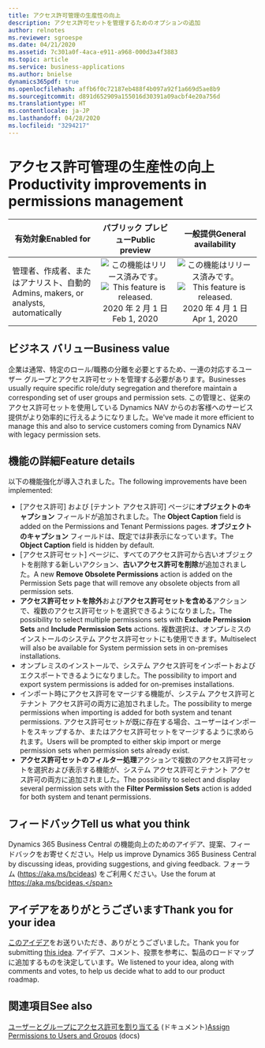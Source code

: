 ```yaml
---
title: アクセス許可管理の生産性の向上
description: アクセス許可セットを管理するためのオプションの追加
author: relnotes
ms.reviewer: sgroespe
ms.date: 04/21/2020
ms.assetid: 7c301a0f-4aca-e911-a968-000d3a4f3883
ms.topic: article
ms.service: business-applications
ms.author: bnielse
dynamics365pdf: true
ms.openlocfilehash: affb6f0c72187eb488f4b097a92f1a669d5ae8b9
ms.sourcegitcommit: d891d652909a155016d30391a09acbf4e20a756d
ms.translationtype: HT
ms.contentlocale: ja-JP
ms.lasthandoff: 04/28/2020
ms.locfileid: "3294217"
---
```

# <a name="productivity-improvements-in-permissions-management"></a><span data-ttu-id="ef0b1-103">アクセス許可管理の生産性の向上</span><span class="sxs-lookup"><span data-stu-id="ef0b1-103">Productivity improvements in permissions management</span></span>


| <span data-ttu-id="ef0b1-104">有効対象</span><span class="sxs-lookup"><span data-stu-id="ef0b1-104">Enabled for</span></span>    |  <span data-ttu-id="ef0b1-105">パブリック プレビュー</span><span class="sxs-lookup"><span data-stu-id="ef0b1-105">Public preview</span></span> | <span data-ttu-id="ef0b1-106">一般提供</span><span class="sxs-lookup"><span data-stu-id="ef0b1-106">General availability</span></span> | 
| ---------- | :----------: |:----------: |
|<span data-ttu-id="ef0b1-107">管理者、作成者、またはアナリスト、自動的</span><span class="sxs-lookup"><span data-stu-id="ef0b1-107">Admins, makers, or analysts, automatically</span></span>|<span data-ttu-id="ef0b1-108">![この機能はリリース済みです。](/dynamics365-release-plan/media/green-checkmark.png "この機能はリリース済みです。")</span><span class="sxs-lookup"><span data-stu-id="ef0b1-108">![This feature is released.](/dynamics365-release-plan/media/green-checkmark.png "This feature is released.")</span></span> <span data-ttu-id="ef0b1-109">2020 年 2 月 1 日</span><span class="sxs-lookup"><span data-stu-id="ef0b1-109">Feb 1, 2020</span></span>| <span data-ttu-id="ef0b1-110">![この機能はリリース済みです。](/dynamics365-release-plan/media/green-checkmark.png "この機能はリリース済みです。")</span><span class="sxs-lookup"><span data-stu-id="ef0b1-110">![This feature is released.](/dynamics365-release-plan/media/green-checkmark.png "This feature is released.")</span></span> <span data-ttu-id="ef0b1-111">2020 年 4 月 1 日</span><span class="sxs-lookup"><span data-stu-id="ef0b1-111">Apr 1, 2020</span></span>|


## <a name="business-value"></a><span data-ttu-id="ef0b1-112">ビジネス バリュー</span><span class="sxs-lookup"><span data-stu-id="ef0b1-112">Business value</span></span>
<!-- bv start -->
<span data-ttu-id="ef0b1-113">企業は通常、特定のロール/職務の分離を必要とするため、一連の対応するユーザー グループとアクセス許可セットを管理する必要があります。</span><span class="sxs-lookup"><span data-stu-id="ef0b1-113">Businesses usually require specific role/duty segregation and therefore maintain a corresponding set of user groups and permission sets.</span></span> <span data-ttu-id="ef0b1-114">この管理と、従来のアクセス許可セットを使用している Dynamics NAV からのお客様へのサービス提供がより効率的に行えるようになりました。</span><span class="sxs-lookup"><span data-stu-id="ef0b1-114">We've made it more efficient to manage this and also to service customers coming from Dynamics NAV with legacy permission sets.</span></span>
<!-- bv end -->



## <a name="feature-details"></a><span data-ttu-id="ef0b1-115">機能の詳細</span><span class="sxs-lookup"><span data-stu-id="ef0b1-115">Feature details</span></span>
<!--feature detail start -->
<span data-ttu-id="ef0b1-116">以下の機能強化が導入されました。</span><span class="sxs-lookup"><span data-stu-id="ef0b1-116">The following improvements have been implemented:</span></span>

- <span data-ttu-id="ef0b1-117">[アクセス許可] および [テナント アクセス許可] ページに**オブジェクトのキャプション** フィールドが追加されました。</span><span class="sxs-lookup"><span data-stu-id="ef0b1-117">The **Object Caption** field is added on the Permissions and Tenant Permissions pages.</span></span> <span data-ttu-id="ef0b1-118">**オブジェクトのキャプション** フィールドは、既定では非表示になっています。</span><span class="sxs-lookup"><span data-stu-id="ef0b1-118">The **Object Caption** field is hidden by default.</span></span>
- <span data-ttu-id="ef0b1-119">[アクセス許可セット] ページに、すべてのアクセス許可から古いオブジェクトを削除する新しいアクション、**古いアクセス許可を削除**が追加されました。</span><span class="sxs-lookup"><span data-stu-id="ef0b1-119">A new **Remove Obsolete Permissions** action is added on the Permission Sets page that will remove any obsolete objects from all permission sets.</span></span>
- <span data-ttu-id="ef0b1-120">**アクセス許可セットを除外**および**アクセス許可セットを含める**アクションで、複数のアクセス許可セットを選択できるようになりました。</span><span class="sxs-lookup"><span data-stu-id="ef0b1-120">The possibility to select multiple permissions sets with **Exclude Permission Sets** and **Include Permission Sets** actions.</span></span> <span data-ttu-id="ef0b1-121">複数選択は、オンプレミスのインストールのシステム アクセス許可セットにも使用できます。</span><span class="sxs-lookup"><span data-stu-id="ef0b1-121">Multiselect will also be available for System permission sets in on-premises installations.</span></span>
- <span data-ttu-id="ef0b1-122">オンプレミスのインストールで、システム アクセス許可をインポートおよびエクスポートできるようになりました。</span><span class="sxs-lookup"><span data-stu-id="ef0b1-122">The possibility to import and export system permissions is added for on-premises installations.</span></span>
- <span data-ttu-id="ef0b1-123">インポート時にアクセス許可をマージする機能が、システム アクセス許可とテナント アクセス許可の両方に追加されました。</span><span class="sxs-lookup"><span data-stu-id="ef0b1-123">The possibility to merge permissions when importing is added for both system and tenant permissions.</span></span> <span data-ttu-id="ef0b1-124">アクセス許可セットが既に存在する場合、ユーザーはインポートをスキップするか、またはアクセス許可セットをマージするように求められます。</span><span class="sxs-lookup"><span data-stu-id="ef0b1-124">Users will be prompted to either skip import or merge permission sets when permission sets already exist.</span></span>
- <span data-ttu-id="ef0b1-125">**アクセス許可セットのフィルター処理**アクションで複数のアクセス許可セットを選択および表示する機能が、システム アクセス許可とテナント アクセス許可の両方に追加されました。</span><span class="sxs-lookup"><span data-stu-id="ef0b1-125">The possibility to select and display several permission sets with the **Filter Permission Sets** action is added for both system and tenant permissions.</span></span>
<!--feature detail end -->






## <a name="tell-us-what-you-think"></a><span data-ttu-id="ef0b1-126">フィードバック</span><span class="sxs-lookup"><span data-stu-id="ef0b1-126">Tell us what you think</span></span>
<span data-ttu-id="ef0b1-127">Dynamics 365 Business Central の機能向上のためのアイデア、提案、フィードバックをお寄せください。</span><span class="sxs-lookup"><span data-stu-id="ef0b1-127">Help us improve Dynamics 365 Business Central by discussing ideas, providing suggestions, and giving feedback.</span></span> <span data-ttu-id="ef0b1-128">フォーラム (https://aka.ms/bcideas) をご利用ください。</span><span class="sxs-lookup"><span data-stu-id="ef0b1-128">Use the forum at https://aka.ms/bcideas.</span></span>



## <a name="thank-you-for-your-idea"></a><span data-ttu-id="ef0b1-129">アイデアをありがとうございます</span><span class="sxs-lookup"><span data-stu-id="ef0b1-129">Thank you for your idea</span></span>
<span data-ttu-id="ef0b1-130">[このアイデア](https://experience.dynamics.com/ideas/idea/?ideaid=bb59f6f9-b7f3-e811-a140-0003ff68d8c6)をお送りいただき、ありがとうございました。</span><span class="sxs-lookup"><span data-stu-id="ef0b1-130">Thank you for submitting [this idea](https://experience.dynamics.com/ideas/idea/?ideaid=bb59f6f9-b7f3-e811-a140-0003ff68d8c6).</span></span> <span data-ttu-id="ef0b1-131">アイデア、コメント、投票を参考に、製品のロードマップに追加するものを決定しています。</span><span class="sxs-lookup"><span data-stu-id="ef0b1-131">We listened to your idea, along with comments and votes, to help us decide what to add to our product roadmap.</span></span>

## <a name="see-also"></a><span data-ttu-id="ef0b1-132">関連項目</span><span class="sxs-lookup"><span data-stu-id="ef0b1-132">See also</span></span>

<!--docs start-->
<span data-ttu-id="ef0b1-133">[ユーザーとグループにアクセス許可を割り当てる](https://docs.microsoft.com/dynamics365/business-central/ui-define-granular-permissions) (ドキュメント)</span><span class="sxs-lookup"><span data-stu-id="ef0b1-133">[Assign Permissions to Users and Groups](https://docs.microsoft.com/dynamics365/business-central/ui-define-granular-permissions) (docs)</span></span>
<!--docs end-->
